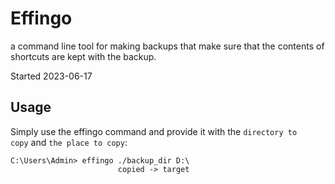 # Effingo

a command line tool for making backups that make sure that the contents of shortcuts are kept with the backup.

Started 2023-06-17

## Usage

Simply use the effingo command and provide it with the `directory to copy` and `the place to copy`:

```text
C:\Users\Admin> effingo ./backup_dir D:\
                        copied -> target
```
